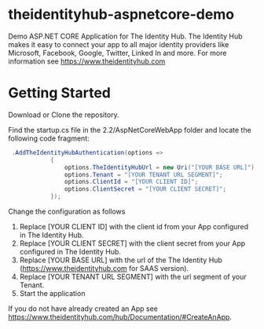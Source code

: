 theidentityhub-aspnetcore-demo
===========================

Demo ASP.NET CORE Application for The Identity Hub. The Identity Hub makes it easy to connect your app to all major identity providers like Microsoft, Facebook, Google, Twitter, Linked In and more. For more information see https://www.theidentityhub.com

Getting Started
===============

Download or Clone the repository. 

Find the startup.cs file in the 2.2/AspNetCoreWebApp folder and locate the following code fragment:

````cs
 .AddTheIdentityHubAuthentication(options =>
            {
                options.TheIdentityHubUrl = new Uri("[YOUR BASE URL]");
                options.Tenant = "[YOUR TENANT URL SEGMENT]";
                options.ClientId = "[YOUR CLIENT ID]";
                options.ClientSecret = "[YOUR CLIENT SECRET]";
            });
````

Change the configuration as follows

1. Replace [YOUR CLIENT ID] with the client id from your App configured in The Identity Hub.
2. Replace [YOUR CLIENT SECRET] with the client secret from your App configured in The Identity Hub.
3. Replace [YOUR BASE URL] with the url of the The Identity Hub (https://www.theidentityhub.com for SAAS version).
4. Replace [YOUR TENANT URL SEGMENT] with the url segment of your Tenant.
5. Start the application

If you do not have already created an App see https://www.theidentityhub.com/hub/Documentation/#CreateAnApp.
